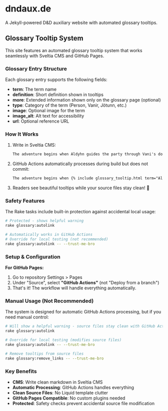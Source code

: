 # dndaux.de

A Jekyll-powered D&D auxiliary website with automated glossary tooltips.

## Glossary Tooltip System

This site features an automated glossary tooltip system that works seamlessly with Sveltia CMS and GitHub Pages.

### Glossary Entry Structure

Each glossary entry supports the following fields:

- **term**: The term name
- **definition**: Short definition shown in tooltips
- **more**: Extended information shown only on the glossary page (optional)
- **type**: Category of the term (Person, Vanir, Jötunn, etc.)
- **image**: Optional image for the term
- **image_alt**: Alt text for accessibility
- **url**: Optional reference URL

### How It Works

1. Write in Sveltia CMS:

   ```markdown
   The adventure begins when Aldyhn guides the party through Vani's domain...
   ```

2. GitHub Actions automatically processes during build but does not commit:

   ```markdown
   The adventure begins when {% include glossary_tooltip.html term="Aldyhn" %} guides the party through {% include glossary_tooltip.html term="Vani" %}'s domain...
   ```

3. Readers see beautiful tooltips while your source files stay clean! 🎉

### Safety Features

The Rake tasks include built-in protection against accidental local usage:

```bash
# Protected - shows helpful warning
rake glossary:autolink

# Automatically works in GitHub Actions
# Override for local testing (not recommended)
rake glossary:autolink -- --trust-me-bro
```

### Setup & Configuration

**For GitHub Pages:**

1. Go to repository Settings > Pages
2. Under "Source", select **"GitHub Actions"** (not "Deploy from a branch")
3. That's it! The workflow will handle everything automatically.

### Manual Usage (Not Recommended)

The system is designed for automatic GitHub Actions processing, but if you need manual control:

```bash
# Will show a helpful warning - source files stay clean with GitHub Actions!
rake glossary:autolink

# Override for local testing (modifies source files)
rake glossary:autolink -- --trust-me-bro

# Remove tooltips from source files
rake glossary:remove_links -- --trust-me-bro
```

### Key Benefits

- **CMS**: Write clean markdown in Sveltia CMS
- **Automatic Processing**: GitHub Actions handles everything
- **Clean Source Files**: No Liquid template clutter
- **GitHub Pages Compatible**: No custom plugins needed
- **Protected**: Safety checks prevent accidental source file modification
